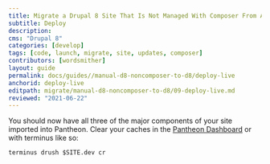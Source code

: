 ```yaml
---
title: Migrate a Drupal 8 Site That Is Not Managed With Composer From Another Platform
subtitle: Deploy
description: 
cms: "Drupal 8"
categories: [develop]
tags: [code, launch, migrate, site, updates, composer]
contributors: [wordsmither]
layout: guide
permalink: docs/guides//manual-d8-noncomposer-to-d8/deploy-live
anchorid: deploy-live
editpath: migrate/manual-d8-noncomposer-to-d8/09-deploy-live.md
reviewed: "2021-06-22"
---
```


You should now have all three of the major components of your site imported into Pantheon. Clear your caches in the [Pantheon Dashboard](/clear-caches#pantheon-dashboard) or with terminus like so:

  ```bash{promptUser: user}
  terminus drush $SITE.dev cr
  ```

<Partial file="drupal-9/deploy-using-launch.md" />
